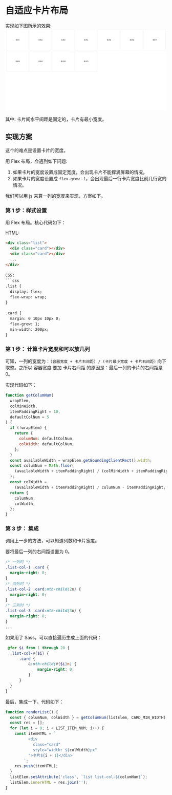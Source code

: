 # 自适应卡片布局
实现如下图所示的效果:
![](./demo.gif)

其中: 卡片间水平间距是固定的，卡片有最小宽度。

## 实现方案
这个的难点是设置卡片的宽度。

用 Flex 布局，会遇到如下问题:
1. 如果卡片的宽度设置成固定宽度，会出现卡片不能撑满屏幕的情况。
2. 如果卡片的宽度设置成 `flex-grow：1`，会出现最后一行卡片宽度比前几行宽的情况。

我们可以用 js 来算一列的宽度来实现，方案如下。

### 第 1 步：样式设置
用 Flex 布局。核心代码如下：

HTML:
```html
<div class="list">
  <div class="card"></div>
  <div class="card"></div>
  ...
</div>

CSS:
```css
.list {
  display: flex;
  flex-wrap: wrap;
}

.card {
  margin: 0 10px 10px 0;
  flex-grow: 1;
  min-width: 200px;
}
```

### 第 1 步： 计算卡片宽度和可以放几列
可知，一列的宽度为：`(容器宽度 + 卡片右间距) / (卡片最小宽度 + 卡片右间距)` 向下取整。之所以 容器宽度 要加 卡片右间距 的原因是：最后一列的卡片的右间距是 0。

实现代码如下：
```js
function getColumNum(
  wrapElem,
  colMinWidth,
  itemPaddingRight = 10,
  defaultColNum = 5
) {
  if (!wrapElem) {
    return {
      columNum: defaultColNum,
      colWidth: defaultColNum,
    };
  }
  const availableWidth = wrapElem.getBoundingClientRect().width;
  const columNum = Math.floor(
    (availableWidth + itemPaddingRight) / (colMinWidth + itemPaddingRight)
  );
  const colWidth =
    (availableWidth + itemPaddingRight) / columNum - itemPaddingRight;
  return {
    columNum,
    colWidth,
  };
}
```

### 第 3 步： 集成
调用上一步的方法，可以知道列数和卡片宽度。

要将最后一列的右间距设置为 0。
```css
/* 一列时 */
.list-col-1 .card {
  margin-right: 0;
}
/* 两列时 */
.list-col-2 .card:nth-child(2n) {
  margin-right: 0;
}
/* 三列时 */
.list-col-3 .card:nth-child(3n) {
  margin-right: 0;
}
...
```

如果用了 Sass，可以直接遍历生成上面的代码：
```scss
 @for $i from 1 through 20 {
  .list-col-#{$i} {
      .card {
          &:nth-child(#{$i}n) {
              margin-right: 0;
          }
      }
  }
}
```

最后，集成一下。代码如下：
```js
function renderList() {
  const { columNum, colWidth } = getColumNum(listElem, CARD_MIN_WIDTH);
  const res = [];
  for (let i = 0; i < LIST_ITEM_NUM; i++) {
    const itemHTML = `
          <div 
            class="card"
            style="width: ${colWidth}px"
          ">卡片${i + 1}</div>
        `;
    res.push(itemHTML);
  }
  listElem.setAttribute('class', `list list-col-${columNum}`);
  listElem.innerHTML = res.join('');
}
```


